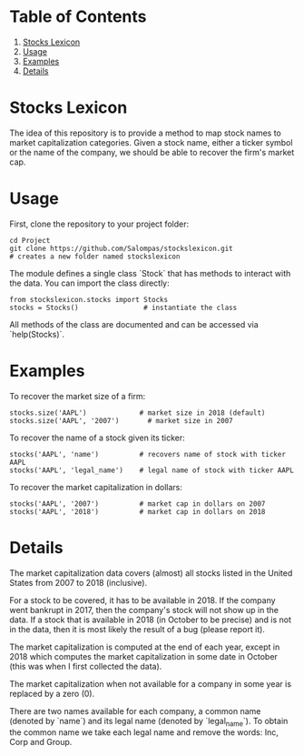 # Table of Contents

1.  [Stocks Lexicon](#org6b84fac)
2.  [Usage](#org7fd5096)
3.  [Examples](#org5322093)
4.  [Details](#orga1270ae)


<a id="org6b84fac"></a>

# Stocks Lexicon

The idea of this repository is to provide a method to map stock names to market capitalization categories.
Given a stock name, either a ticker symbol or the name of the company, we should be able to recover the firm's market cap.


<a id="org7fd5096"></a>

# Usage

First, clone the repository to your project folder:

    cd Project
    git clone https://github.com/Salompas/stockslexicon.git
    # creates a new folder named stockslexicon

The module defines a single class \`Stock\` that has methods to interact with the data. You can import the class directly:

    from stockslexicon.stocks import Stocks
    stocks = Stocks()                # instantiate the class

All methods of the class are documented and can be accessed via \`help(Stocks)\`.


<a id="org5322093"></a>

# Examples

To recover the market size of a firm:

    stocks.size('AAPL')             # market size in 2018 (default)
    stocks.size('AAPL', '2007')       # market size in 2007

To recover the name of a stock given its ticker:

    stocks('AAPL', 'name')          # recovers name of stock with ticker AAPL
    stocks('AAPL', 'legal_name')    # legal name of stock with ticker AAPL

To recover the market capitalization in dollars:

    stocks('AAPL', '2007')          # market cap in dollars on 2007
    stocks('AAPL', '2018')          # market cap in dollars on 2018


<a id="orga1270ae"></a>

# Details

The market capitalization data covers (almost) all stocks listed in the United States from 2007 to 2018 (inclusive).

For a stock to be covered, it has to be available in 2018. If the company went bankrupt in 2017, then the company's stock will not show up in the data. If a stock that is available in 2018 (in October to be precise) and is not in the data, then it is most likely the result of a bug (please report it).

The market capitalization is computed at the end of each year, except in 2018 which computes the market capitalization in some date in October (this was when I first collected the data).

The market capitalization when not available for a company in some year is replaced by a zero (0).

There are two names available for each company, a common name (denoted by \`name\`) and its legal name (denoted by \`legal<sub>name</sub>\`). To obtain the common name we take each legal name and remove the words: Inc, Corp and Group.
